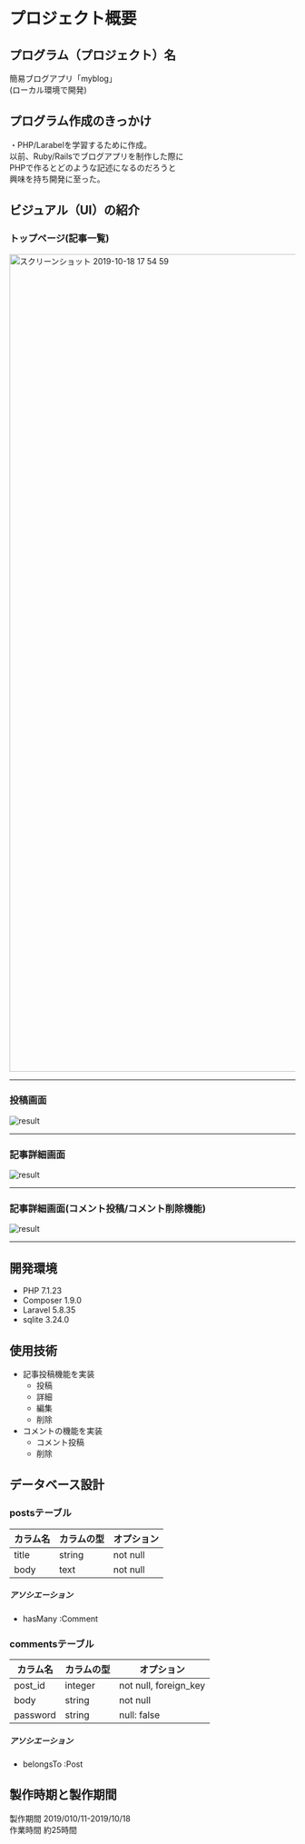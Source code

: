 # プロジェクト概要
## プログラム（プロジェクト）名
簡易ブログアプリ「myblog」<br>
(ローカル環境で開発)

<!-------------------------------------------------- -->
## プログラム作成のきっかけ
・PHP/Larabelを学習するために作成。<br>
以前、Ruby/Railsでブログアプリを制作した際に<br>
PHPで作るとどのような記述になるのだろうと<br>
興味を持ち開発に至った。<br>
<!-------------------------------------------------- -->
## ビジュアル（UI）の紹介

### トップページ(記事一覧)
[<img width="1440" alt="スクリーンショット 2019-10-18 17 54 59" src="https://user-images.githubusercontent.com/46291510/67080589-82b67d00-f1d0-11e9-8130-5b1b77fad89e.png">
](url)<br>
***
### 投稿画面
![result](https://i.gyazo.com/ece0dbf23d28de57400572846187a2e6.gif)<br>
***
### 記事詳細画面
![result](https://i.gyazo.com/da560e906b491d952e2985a36ffbe52e.gif)<br>
***
### 記事詳細画面(コメント投稿/コメント削除機能)
![result](https://i.gyazo.com/98ac7fb5d6f28cfb7aefb14b5dcd42c5.gif)<br>
***


<!-------------------------------------------------- -->
## 開発環境

- PHP 7.1.23
- Composer 1.9.0
- Laravel 5.8.35
- sqlite 3.24.0

<!-------------------------------------------------- -->
## 使用技術
- 記事投稿機能を実装
  - 投稿
  - 詳細
  - 編集
  - 削除
- コメントの機能を実装
  - コメント投稿
  - 削除

<!-------------------------------------------------- -->
## データベース設計

### postsテーブル
|カラム名|カラムの型|オプション|
|------|----|-------|
|title|string|not null|
|body|text|not null|


##### アソシエーション
- hasMany :Comment<br>

### commentsテーブル
|カラム名|カラムの型|オプション|
|------|----|-------|
|post_id|integer|not null, foreign_key|
|body|string|not null|
|password|string|null: false|


##### アソシエーション
- belongsTo :Post<br>


<!-------------------------------------------------- -->
## 製作時期と製作期間
製作期間 2019/010/11-2019/10/18<br>
作業時間 約25時間<br>


